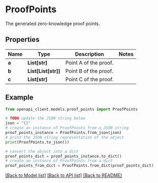# ProofPoints

The generated zero-knowledge proof points.

## Properties

Name | Type | Description | Notes
------------ | ------------- | ------------- | -------------
**a** | **List[str]** | Point A of the proof. | 
**b** | **List[List[str]]** | Point B of the proof. | 
**c** | **List[str]** | Point C of the proof. | 

## Example

```python
from openapi_client.models.proof_points import ProofPoints

# TODO update the JSON string below
json = "{}"
# create an instance of ProofPoints from a JSON string
proof_points_instance = ProofPoints.from_json(json)
# print the JSON string representation of the object
print(ProofPoints.to_json())

# convert the object into a dict
proof_points_dict = proof_points_instance.to_dict()
# create an instance of ProofPoints from a dict
proof_points_from_dict = ProofPoints.from_dict(proof_points_dict)
```
[[Back to Model list]](../README.md#documentation-for-models) [[Back to API list]](../README.md#documentation-for-api-endpoints) [[Back to README]](../README.md)


